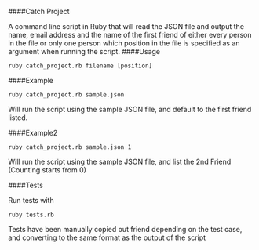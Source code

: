 ####Catch Project


A command line script in Ruby that will read the JSON file and output the name, email address and the name of the first friend of either every person in the file or only one person which position in the file is specified as an argument when running the script.
####Usage 
```
ruby catch_project.rb filename [position]
```
####Example  
```
ruby catch_project.rb sample.json 
```
Will run the script using the sample JSON file, and default to the first friend listed.



####Example2 
```
ruby catch_project.rb sample.json 1
```
Will run the script using the sample JSON file, and list the 2nd Friend (Counting starts from 0)




####Tests

Run tests with 

```
ruby tests.rb 
```
Tests have been manually copied out friend depending on the test case, and converting to the same format as the output of the script


